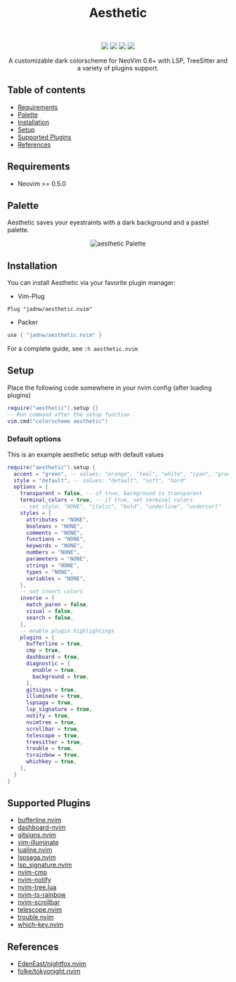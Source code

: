 <h1 align="center">Aesthetic</h1>
<br />
<p align="center">
  <a href="https://github.com/jadnw/aesthetic.nvim/stargazers"><img src="https://img.shields.io/github/stars/jadnw/aesthetic.nvim?colorA=1b2125&colorB=73aace&style=for-the-badge"></a>
  <a href="https://github.com/jadnw/aesthetic.nvim/issues"><img src="https://img.shields.io/github/issues/jadnw/aesthetic.nvim?colorA=1b2125&colorB=f08789&style=for-the-badge"></a>
  <a href="https://github.com/jadnw/aesthetic.nvim/contributors"><img src="https://img.shields.io/github/contributors/jadnw/aesthetic.nvim?colorA=1b2125&colorB=83c1ae&style=for-the-badge"></a>
  <a href="https://github.com/jadnw/aesthetic.nvim/network/members"><img src="https://img.shields.io/github/forks/jadnw/aesthetic.nvim?colorA=1b2125&colorB=b3a8f9&style=for-the-badge"></a>
</p>

<p align="center">
  A customizable dark colorscheme for NeoVim 0.6+ with LSP, TreeSitter and a variety of plugins support.
</p>

## Table of contents

- [Requirements](#requirements)
- [Palette](#palette)
- [Installation](#Installation)
- [Setup](#setup)
- [Supported Plugins](#supported-plugins)
- [References](#references)

## Requirements

- Neovim >= 0.5.0

## Palette

Aesthetic saves your eyestraints with a dark background and a pastel palette.

<div align="center">
  <img 
    src="https://raw.githubusercontent.com/jadnw/aesthetic.nvim/main/media/palette.svg"
    alt="aesthetic Palette"
  />
</div>

## Installation

You can install Aesthetic via your favorite plugin manager:

- Vim-Plug
```vim
Plug "jadnw/aesthetic.nvim"
```

- Packer
```lua
use { "jadnw/aesthetic.nvim" }
```

For a complete guide, see ```:h aesthetic.nvim```

## Setup

Place the following code somewhere in your nvim config (after loading plugins)

```lua
require("aesthetic").setup {}
-- Run command after the setup function
vim.cmd("colorscheme aesthetic")
```

### Default options

This is an example aesthetic setup with default values

```lua
require("aesthetic").setup {
  accent = "green", -- values: "orange", "teal", "white", "cyan", "green", "magenta", "purple", "red", "blue", "yellow"
  style = "default", -- values: "default", "soft", "hard" 
  options = {
    transparent = false, -- if true, background is transparent
    terminal_colors = true, -- if true, set terminal colors
    -- set style: "NONE", "italic", "bold", "underline", "undercurl"
    styles = {
      attributes = "NONE",
      booleans = "NONE",
      comments = "NONE",
      functions = "NONE",
      keywords = "NONE",
      numbers = "NONE",
      parameters = "NONE",
      strings = "NONE",
      types = "NONE",
      variables = "NONE",
    },
    -- set invert colors
    inverse = {
      match_paren = false,
      visual = false,
      search = false,
    },
    -- enable plugin highlightings
    plugins = {
      bufferline = true,
      cmp = true,
      dashboard = true,
      diagnostic = {
        enable = true,
        background = true,
      },
      gitsigns = true,
      illuminate = true,
      lspsaga = true,
      lsp_signature = true,
      notify = true,
      nvimtree = true,
      scrollbar = true,
      telescope = true,
      treesitter = true,
      trouble = true,
      tsrainbow = true,
      whichkey = true,
    },
  }
}
```

## Supported Plugins

- [bufferline.nvim](https://github.com/akinsho/bufferline.nvim)
- [dashboard-nvim](https://github.com/glepnir/dashboard-nvim)
- [gitsigns.nvim](https://github.com/lewis6991/gitsigns.nvim)
- [vim-illuminate](https://github.com/RRethy/vim-illuminate)
- [lualine.nvim](https://github.com/nvim-lualine/lualine.nvim)
- [lspsaga.nvim](https://github.com/glepnir/lspsaga.nvim)
- [lsp_signature.nvim](https://github.com/ray-x/lsp_signature)
- [nvim-cmp](https://github.com/hrsh7th/nvim-cmp)
- [nvim-notify](https://github.com/rcarriga/nvim-notify)
- [nvim-tree.lua](https://github.com/kyazdani42/nvim-tree.lua)
- [nvim-ts-rainbow](https://github.com/p00f/nvim-ts-rainbow)
- [nvim-scrollbar](https://github.com/petertriho/nvim-scrollbar)
- [telescope.nvim](https://github.com/nvim-telescope/telescope.nvim)
- [trouble.nvim](https://github.com/folke/trouble.nvim)
- [which-key.nvim](https://github.com/folke/which-key.nvim)

## References

- [EdenEast/nightfox.nvim](https://github.com/EdenEast/nightfox.nvim)
- [folke/tokyonight.nvim](https://github.com/folke/tokyonight.nvim)
